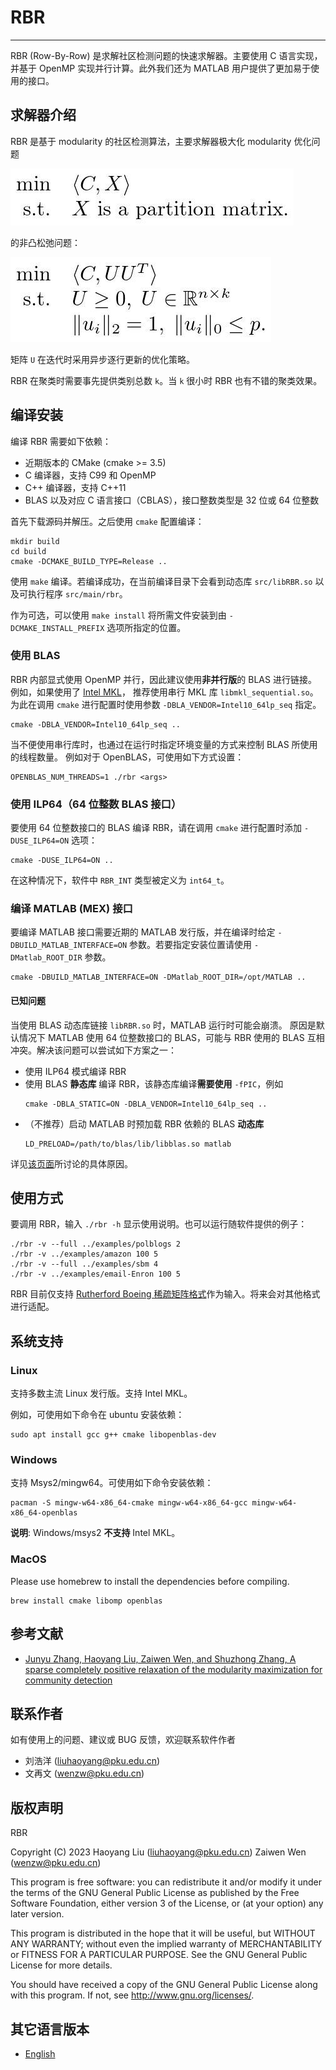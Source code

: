 # RBR
---
RBR (Row-By-Row) 是求解社区检测问题的快速求解器。主要使用 C 语言实现，
并基于 OpenMP 实现并行计算。此外我们还为 MATLAB 用户提供了更加易于使用的接口。

## 求解器介绍
RBR 是基于 modularity 的社区检测算法，主要求解器极大化 modularity 优化问题

![mm](_img/mm.jpg)

的非凸松弛问题：

![non-convex](_img/non-convex.jpg)

矩阵 `U` 在迭代时采用异步逐行更新的优化策略。

RBR 在聚类时需要事先提供类别总数 `k`。当 `k` 很小时 RBR 也有不错的聚类效果。

## 编译安装

编译 RBR 需要如下依赖：

- 近期版本的 CMake (cmake >= 3.5)
- C 编译器，支持 C99 和 OpenMP
- C++ 编译器，支持 C++11
- BLAS 以及对应 C 语言接口（CBLAS），接口整数类型是 32 位或 64 位整数

首先下载源码并解压。之后使用 `cmake` 配置编译：

```
mkdir build
cd build
cmake -DCMAKE_BUILD_TYPE=Release ..
```

使用 `make` 编译。若编译成功，在当前编译目录下会看到动态库
`src/libRBR.so` 以及可执行程序 `src/main/rbr`。

作为可选，可以使用 `make install` 将所需文件安装到由 `-DCMAKE_INSTALL_PREFIX`
选项所指定的位置。

### 使用 BLAS

RBR 内部显式使用 OpenMP 并行，因此建议使用**非并行版**的 BLAS 进行链接。
例如，如果使用了 [Intel MKL](https://software.intel.com/en-us/mkl)，
推荐使用串行 MKL 库 `libmkl_sequential.so`。
为此在调用 `cmake` 进行配置时使用参数 `-DBLA_VENDOR=Intel10_64lp_seq` 指定。
```
cmake -DBLA_VENDOR=Intel10_64lp_seq ..
```

当不便使用串行库时，也通过在运行时指定环境变量的方式来控制 BLAS 所使用的线程数量。
例如对于 OpenBLAS，可使用如下方式设置：

```
OPENBLAS_NUM_THREADS=1 ./rbr <args>
```

### 使用 ILP64（64 位整数 BLAS 接口）

要使用 64 位整数接口的 BLAS 编译 RBR，请在调用 `cmake` 进行配置时添加 `-DUSE_ILP64=ON`
选项：

```
cmake -DUSE_ILP64=ON ..
```

在这种情况下，软件中 `RBR_INT` 类型被定义为 `int64_t`。

### 编译 MATLAB (MEX) 接口

要编译 MATLAB 接口需要近期的 MATLAB 发行版，并在编译时给定 `-DBUILD_MATLAB_INTERFACE=ON`
参数。若要指定安装位置请使用 `-DMatlab_ROOT_DIR` 参数。
```
cmake -DBUILD_MATLAB_INTERFACE=ON -DMatlab_ROOT_DIR=/opt/MATLAB ..
```

#### 已知问题

当使用 BLAS 动态库链接 `libRBR.so` 时，MATLAB 运行时可能会崩溃。
原因是默认情况下 MATLAB 使用 64 位整数接口的 BLAS，可能与 RBR 使用的 BLAS
互相冲突。解决该问题可以尝试如下方案之一：
- 使用 ILP64 模式编译 RBR
- 使用 BLAS **静态库** 编译 RBR，该静态库编译**需要使用** `-fPIC`，例如
  ```
  cmake -DBLA_STATIC=ON -DBLA_VENDOR=Intel10_64lp_seq ..
  ```
- （不推荐）启动 MATLAB 时预加载 RBR 依赖的 BLAS **动态库**
  ```
  LD_PRELOAD=/path/to/blas/lib/libblas.so matlab
  ```

详见[该页面](https://stackoverflow.com/questions/20544265/use-external-blas-and-lapack-libraries-in-a-matlab-mex-file)所讨论的具体原因。

## 使用方式
要调用 RBR，输入 `./rbr -h` 显示使用说明。也可以运行随软件提供的例子：
```
./rbr -v --full ../examples/polblogs 2
./rbr -v ../examples/amazon 100 5
./rbr -v --full ../examples/sbm 4
./rbr -v ../examples/email-Enron 100 5
```

RBR 目前仅支持
[Rutherford Boeing 稀疏矩阵格式](http://people.math.sc.edu/Burkardt/data/rb/rb.html)作为输入。将来会对其他格式进行适配。

## 系统支持

### Linux

支持多数主流 Linux 发行版。支持 Intel MKL。

例如，可使用如下命令在 ubuntu 安装依赖：

```
sudo apt install gcc g++ cmake libopenblas-dev
```

### Windows

支持 Msys2/mingw64。可使用如下命令安装依赖：

```
pacman -S mingw-w64-x86_64-cmake mingw-w64-x86_64-gcc mingw-w64-x86_64-openblas
```

**说明**: Windows/msys2 **不支持** Intel MKL。

### MacOS

Please use homebrew to install the dependencies before compiling.

```
brew install cmake libomp openblas 
```

## 参考文献
- [Junyu Zhang, Haoyang Liu, Zaiwen Wen, and Shuzhong Zhang, A sparse completely positive relaxation of the modularity maximization for community detection](https://epubs.siam.org/doi/abs/10.1137/17M1141904)

## 联系作者

如有使用上的问题、建议或 BUG 反馈，欢迎联系软件作者

- 刘浩洋 (liuhaoyang@pku.edu.cn)
- 文再文 (wenzw@pku.edu.cn)

## 版权声明
RBR

Copyright (C) 2023  Haoyang Liu (liuhaoyang@pku.edu.cn)
                    Zaiwen Wen  (wenzw@pku.edu.cn)

This program is free software: you can redistribute it and/or modify
it under the terms of the GNU General Public License as published by
the Free Software Foundation, either version 3 of the License, or
(at your option) any later version.

This program is distributed in the hope that it will be useful,
but WITHOUT ANY WARRANTY; without even the implied warranty of
MERCHANTABILITY or FITNESS FOR A PARTICULAR PURPOSE.  See the
GNU General Public License for more details.

You should have received a copy of the GNU General Public License
along with this program.  If not, see <http://www.gnu.org/licenses/>.

## 其它语言版本

- [English](README_en.md)
